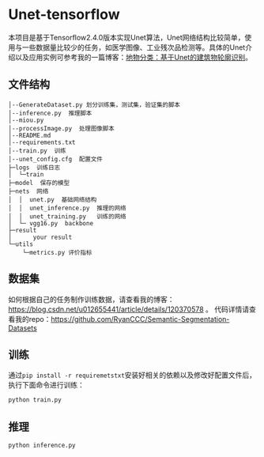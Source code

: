 # Unet-tensorflow

本项目是基于Tensorflow2.4.0版本实现Unet算法，Unet网络结构比较简单，使用与一些数据量比较少的任务，如医学图像、工业残次品检测等。具体的Unet介绍以及应用实例可参考我的一篇博客：[地物分类：基于Unet的建筑物轮廓识别](https://blog.csdn.net/u012655441/article/details/120373759)。

## 文件结构

```
│--GenerateDataset.py 划分训练集，测试集，验证集的脚本
│--inference.py  推理脚本
│--miou.py
│--processImage.py  处理图像脚本
│--README.md  
│--requirements.txt  
│--train.py  训练
│--unet_config.cfg  配置文件
├─logs  训练日志
│  └─train
├─model  保存的模型
├─nets  网络
│  │  unet.py  基础网络结构
│  │  unet_inference.py  推理的网络
│  │  unet_training.py   训练的网络
│  └─ vgg16.py  backbone
├─result
│      your result
└─utils
    └─metrics.py 评价指标
```

## 数据集

如何根据自己的任务制作训练数据，请查看我的博客：https://blog.csdn.net/u012655441/article/details/120370578 。 代码详情请查看我的repo：https://github.com/RyanCCC/Semantic-Segmentation-Datasets

## 训练
通过```pip install -r requiremetstxt```安装好相关的依赖以及修改好配置文件后，执行下面命令进行训练：
```sh
python train.py
```

## 推理

```sh
python inference.py
```

